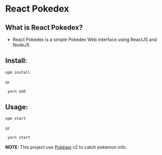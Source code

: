 # React Pokedex


## What is React Pokedex?
 - React Pokedex is a simple Pokedex Web Interface using ReactJS and NodeJS
 
 
## Install:


  ```sh
  npm install
  ```
 or 
 ```sh
  yarn add
  ```
  
## Usage:


   ```sh
   npm start
   ```
  or
  ```sh
   yarn start
   ```
  
**NOTE**: This project use [Pokéapi](https://pokeapi.co/) v2 to catch pokemon info.
